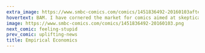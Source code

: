 ```yaml
---
extra_image: https://www.smbc-comics.com/comics/1451836492-20160103after.png
hovertext: BAM. I have cornered the market for comics aimed at skeptical developmental macroeconomists.
image: https://www.smbc-comics.com/comics/1451836492-20160103.png
next_comic: feeling-stupid
prev_comic: uplifting-news
title: Empirical Economics
---
```


